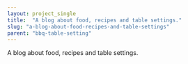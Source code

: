 ```yaml
---
layout: project_single
title:  "A blog about food, recipes and table settings."
slug: "a-blog-about-food-recipes-and-table-settings"
parent: "bbq-table-setting"
---
```

A blog about food, recipes and table settings.